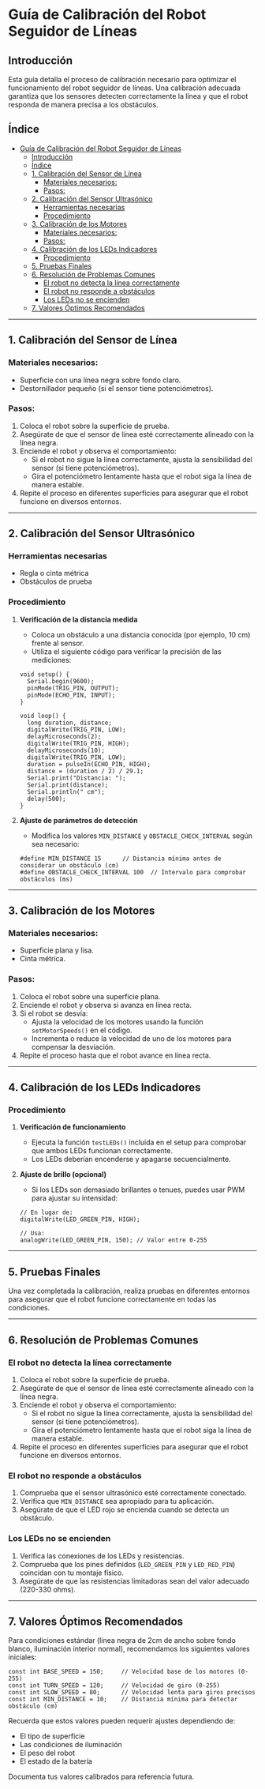 # Guía de Calibración del Robot Seguidor de Líneas

## Introducción

Esta guía detalla el proceso de calibración necesario para optimizar el funcionamiento del robot seguidor de líneas. Una calibración adecuada garantiza que los sensores detecten correctamente la línea y que el robot responda de manera precisa a los obstáculos.
## Índice
- [Guía de Calibración del Robot Seguidor de Líneas](#guía-de-calibración-del-robot-seguidor-de-líneas)
  - [Introducción](#introducción)
  - [Índice](#índice)
  - [1. Calibración del Sensor de Línea](#1-calibración-del-sensor-de-línea)
    - [Materiales necesarios:](#materiales-necesarios)
    - [Pasos:](#pasos)
  - [2. Calibración del Sensor Ultrasónico](#2-calibración-del-sensor-ultrasónico)
    - [Herramientas necesarias](#herramientas-necesarias)
    - [Procedimiento](#procedimiento)
  - [3. Calibración de los Motores](#3-calibración-de-los-motores)
    - [Materiales necesarios:](#materiales-necesarios-1)
    - [Pasos:](#pasos-1)
  - [4. Calibración de los LEDs Indicadores](#4-calibración-de-los-leds-indicadores)
    - [Procedimiento](#procedimiento-1)
  - [5. Pruebas Finales](#5-pruebas-finales)
  - [6. Resolución de Problemas Comunes](#6-resolución-de-problemas-comunes)
    - [El robot no detecta la línea correctamente](#el-robot-no-detecta-la-línea-correctamente)
    - [El robot no responde a obstáculos](#el-robot-no-responde-a-obstáculos)
    - [Los LEDs no se encienden](#los-leds-no-se-encienden)
  - [7. Valores Óptimos Recomendados](#7-valores-óptimos-recomendados)

---

## 1. Calibración del Sensor de Línea

### Materiales necesarios:
- Superficie con una línea negra sobre fondo claro.
- Destornillador pequeño (si el sensor tiene potenciómetros).

### Pasos:
1. Coloca el robot sobre la superficie de prueba.
2. Asegúrate de que el sensor de línea esté correctamente alineado con la línea negra.
3. Enciende el robot y observa el comportamiento:
   - Si el robot no sigue la línea correctamente, ajusta la sensibilidad del sensor (si tiene potenciómetros).
   - Gira el potenciómetro lentamente hasta que el robot siga la línea de manera estable.
4. Repite el proceso en diferentes superficies para asegurar que el robot funcione en diversos entornos.

---

## 2. Calibración del Sensor Ultrasónico

### Herramientas necesarias
- Regla o cinta métrica
- Obstáculos de prueba

### Procedimiento

1. **Verificación de la distancia medida**
   - Coloca un obstáculo a una distancia conocida (por ejemplo, 10 cm) frente al sensor.
   - Utiliza el siguiente código para verificar la precisión de las mediciones:
   
   ```arduino
   void setup() {
     Serial.begin(9600);
     pinMode(TRIG_PIN, OUTPUT);
     pinMode(ECHO_PIN, INPUT);
   }
   
   void loop() {
     long duration, distance;
     digitalWrite(TRIG_PIN, LOW);
     delayMicroseconds(2);
     digitalWrite(TRIG_PIN, HIGH);
     delayMicroseconds(10);
     digitalWrite(TRIG_PIN, LOW);
     duration = pulseIn(ECHO_PIN, HIGH);
     distance = (duration / 2) / 29.1;
     Serial.print("Distancia: ");
     Serial.print(distance);
     Serial.println(" cm");
     delay(500);
   }
   ```

2. **Ajuste de parámetros de detección**
   - Modifica los valores `MIN_DISTANCE` y `OBSTACLE_CHECK_INTERVAL` según sea necesario:
   
   ```arduino
   #define MIN_DISTANCE 15      // Distancia mínima antes de considerar un obstáculo (cm)
   #define OBSTACLE_CHECK_INTERVAL 100  // Intervalo para comprobar obstáculos (ms)
   ```

---

## 3. Calibración de los Motores

### Materiales necesarios:
- Superficie plana y lisa.
- Cinta métrica.

### Pasos:
1. Coloca el robot sobre una superficie plana.
2. Enciende el robot y observa si avanza en línea recta.
3. Si el robot se desvía:
   - Ajusta la velocidad de los motores usando la función `setMotorSpeeds()` en el código.
   - Incrementa o reduce la velocidad de uno de los motores para compensar la desviación.
4. Repite el proceso hasta que el robot avance en línea recta.

---

## 4. Calibración de los LEDs Indicadores

### Procedimiento

1. **Verificación de funcionamiento**
   - Ejecuta la función `testLEDs()` incluida en el setup para comprobar que ambos LEDs funcionan correctamente.
   - Los LEDs deberían encenderse y apagarse secuencialmente.

2. **Ajuste de brillo (opcional)**
   - Si los LEDs son demasiado brillantes o tenues, puedes usar PWM para ajustar su intensidad:

   ```arduino
   // En lugar de:
   digitalWrite(LED_GREEN_PIN, HIGH);

   // Usa:
   analogWrite(LED_GREEN_PIN, 150); // Valor entre 0-255
   ```

---

## 5. Pruebas Finales

Una vez completada la calibración, realiza pruebas en diferentes entornos para asegurar que el robot funcione correctamente en todas las condiciones.

---

## 6. Resolución de Problemas Comunes

### El robot no detecta la línea correctamente

1. Coloca el robot sobre la superficie de prueba.
2. Asegúrate de que el sensor de línea esté correctamente alineado con la línea negra.
3. Enciende el robot y observa el comportamiento:
   - Si el robot no sigue la línea correctamente, ajusta la sensibilidad del sensor (si tiene potenciómetros).
   - Gira el potenciómetro lentamente hasta que el robot siga la línea de manera estable.
4. Repite el proceso en diferentes superficies para asegurar que el robot funcione en diversos entornos.

### El robot no responde a obstáculos
1. Comprueba que el sensor ultrasónico esté correctamente conectado.
2. Verifica que `MIN_DISTANCE` sea apropiado para tu aplicación.
3. Asegúrate de que el LED rojo se encienda cuando se detecta un obstáculo.

### Los LEDs no se encienden
1. Verifica las conexiones de los LEDs y resistencias.
2. Comprueba que los pines definidos (`LED_GREEN_PIN` y `LED_RED_PIN`) coincidan con tu montaje físico.
3. Asegúrate de que las resistencias limitadoras sean del valor adecuado (220-330 ohms).

---

## 7. Valores Óptimos Recomendados

Para condiciones estándar (línea negra de 2cm de ancho sobre fondo blanco, iluminación interior normal), recomendamos los siguientes valores iniciales:

```arduino
const int BASE_SPEED = 150;     // Velocidad base de los motores (0-255)
const int TURN_SPEED = 120;     // Velocidad de giro (0-255)
const int SLOW_SPEED = 80;      // Velocidad lenta para giros precisos
const int MIN_DISTANCE = 10;    // Distancia mínima para detectar obstáculo (cm)
```

Recuerda que estos valores pueden requerir ajustes dependiendo de:
- El tipo de superficie
- Las condiciones de iluminación
- El peso del robot
- El estado de la batería

Documenta tus valores calibrados para referencia futura.